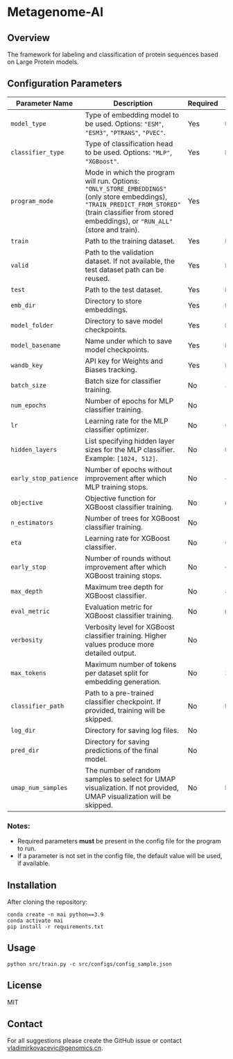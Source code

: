 # Metagenome-AI

## Overview

The framework for labeling and classification of protein sequences based on Large Protein models.

## Configuration Parameters

| Parameter Name        | Description                                                                                                                                                                                                | Required | Default Value    |
|-----------------------|------------------------------------------------------------------------------------------------------------------------------------------------------------------------------------------------------------|----------|------------------|
| `model_type`          | Type of embedding model to be used. Options: `"ESM"`, `"ESM3"`, `"PTRANS"`, `"PVEC"`.                                                                                                                      | Yes      | `None`           |
| `classifier_type`     | Type of classification head to be used. Options: `"MLP"`, `"XGBoost"`.                                                                                                                                     | Yes      | `None`           |
| `program_mode`        | Mode in which the program will run. Options: `"ONLY_STORE_EMBEDDINGS"` (only store embeddings), `"TRAIN_PREDICT_FROM_STORED"` (train classifier from stored embeddings), or `"RUN_ALL"` (store and train). | Yes      | `"RUN_ALL"`      |
| `train`               | Path to the training dataset.                                                                                                                                                                              | Yes      | `None`           |
| `valid`               | Path to the validation dataset. If not available, the test dataset path can be reused.                                                                                                                     | Yes      | `None`           |
| `test`                | Path to the test dataset.                                                                                                                                                                                  | Yes      | `None`           |
| `emb_dir`             | Directory to store embeddings.                                                                                                                                                                             | Yes      | `None`           |
| `model_folder`        | Directory to save model checkpoints.                                                                                                                                                                       | Yes      | `None`           |
| `model_basename`      | Name under which to save model checkpoints.                                                                                                                                                                | Yes      | `None`           |
| `wandb_key`           | API key for Weights and Biases tracking.                                                                                                                                                                   | Yes      | `None`           |
| `batch_size`          | Batch size for classifier training.                                                                                                                                                                        | No       | `32`             |
| `num_epochs`          | Number of epochs for MLP classifier training.                                                                                                                                                              | No       | `10`             |
| `lr`                  | Learning rate for the MLP classifier optimizer.                                                                                                                                                            | No       | `0.001`          |
| `hidden_layers`       | List specifying hidden layer sizes for the MLP classifier. Example: `[1024, 512]`.                                                                                                                         | No       | `None`           |
| `early_stop_patience` | Number of epochs without improvement after which MLP training stops.                                                                                                                                       | No       | `4`              |
| `objective`           | Objective function for XGBoost classifier training.                                                                                                                                                        | No       | `multi:softmax`  |
| `n_estimators`        | Number of trees for XGBoost classifier training.                                                                                                                                                           | No       | `10`             |
| `eta`                 | Learning rate for XGBoost classifier.                                                                                                                                                                      | No       | `0.001`          |
| `early_stop`          | Number of rounds without improvement after which XGBoost training stops.                                                                                                                                   | No       | `4`              |
| `max_depth`           | Maximum tree depth for XGBoost classifier.                                                                                                                                                                 | No       | `8`              |
| `eval_metric`         | Evaluation metric for XGBoost classifier training.                                                                                                                                                         | No       | `mlogloss`       |
| `verbosity`           | Verbosity level for XGBoost classifier training. Higher values produce more detailed output.                                                                                                               | No       | `1`              |
| `max_tokens`          | Maximum number of tokens per dataset split for embedding generation.                                                                                                                                       | No       | `2500`           |
| `classifier_path`     | Path to a pre-trained classifier checkpoint. If provided, training will be skipped.                                                                                                                        | No       | `None`           |
| `log_dir`             | Directory for saving log files.                                                                                                                                                                            | No       | `./logs/`        |
| `pred_dir`            | Directory for saving predictions of the final model.                                                                                                                                                       | No       | `./predictions/` |
| `umap_num_samples`    | The number of random samples to select for UMAP visualization. If not provided, UMAP visualization will be skipped.                                                                                        | No       | `None`           |

### Notes:
- Required parameters **must** be present in the config file for the program to run.
- If a parameter is not set in the config file, the default value will be used, if available.

## Installation
After cloning the repository:
```cd Metagenome-AI
conda create -n mai python==3.9
conda activate mai
pip install -r requirements.txt
```
## Usage

`python src/train.py -c src/configs/config_sample.json`


## License

MIT

## Contact

For all suggestions please create the GitHub issue or contact vladimirkovacevic@genomics.cn.
